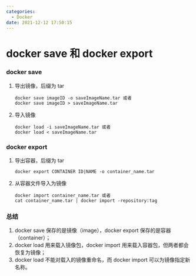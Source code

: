 ```yaml
---
categories:
  - Docker
date: 2021-12-12 17:50:15
---
```


# docker save 和 docker export

### docker save

1. 导出镜像，后缀为 tar

   ```
   docker save imageID -o saveImageName.tar 或者
   docker save imageID > saveImageName.tar
   ```

2. 导入镜像

   ```
   docker load -i saveImageName.tar 或者
   docker load < saveImageName.tar
   ```

### docker export

1. 导出容器，后缀为 tar

   ```
   docker export CONTAINER ID|NAME -o container_name.tar
   ```

2. 从容器文件导入为镜像

   ```
   docker import container_name.tar 或者
   cat container_name.tar | docker import -repository:tag
   ```

### 总结

1. docker save 保存的是镜像（image），docker export 保存的是容器（container）；
2. docker load 用来载入镜像包，docker import 用来载入容器包，但两者都会恢复为镜像；
3. docker load 不能对载入的镜像重命名，而 docker import 可以为镜像指定新名称。
